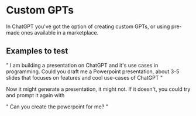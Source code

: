 
# Custom GPTs

In ChatGPT you've got the option of creating custom GPTs, or using pre-made ones available in a marketplace.


## Examples to test

"
I am building a presentation on ChatGPT and it's use cases in programming.
Could you draft me a Powerpoint presentation, about 3-5 slides that focuses on features and cool use-cases of ChatGPT
"

Now it might generate a presentation, it might not. If it doesn't, you could try and prompt it again with

"
Can you create the powerpoint for me?
"




